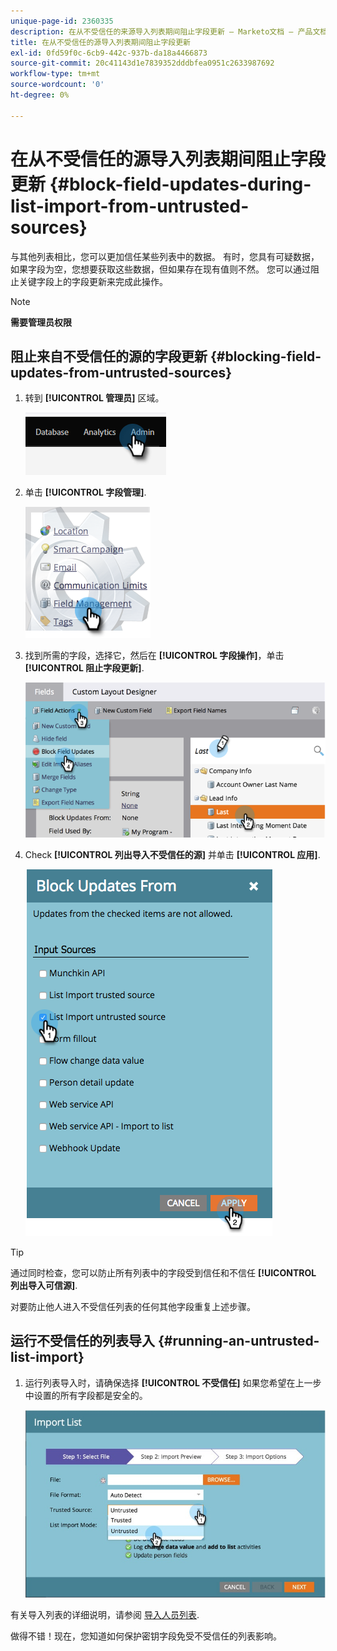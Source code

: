 ```yaml
---
unique-page-id: 2360335
description: 在从不受信任的来源导入列表期间阻止字段更新 — Marketo文档 — 产品文档
title: 在从不受信任的源导入列表期间阻止字段更新
exl-id: 0fd59f0c-6cb9-442c-937b-da18a4466873
source-git-commit: 20c41143d1e7839352dddbfea0951c2633987692
workflow-type: tm+mt
source-wordcount: '0'
ht-degree: 0%

---
```


# 在从不受信任的源导入列表期间阻止字段更新 {#block-field-updates-during-list-import-from-untrusted-sources}

与其他列表相比，您可以更加信任某些列表中的数据。 有时，您具有可疑数据，如果字段为空，您想要获取这些数据，但如果存在现有值则不然。 您可以通过阻止关键字段上的字段更新来完成此操作。

>[!NOTE]
>
>**需要管理员权限**

## 阻止来自不受信任的源的字段更新 {#blocking-field-updates-from-untrusted-sources}

1. 转到 **[!UICONTROL 管理员]** 区域。

   ![](assets/blocking-field-updates-from-untrusted-sources-1.png)

1. 单击 **[!UICONTROL 字段管理]**.

   ![](assets/blocking-field-updates-from-untrusted-sources-2.png)

1. 找到所需的字段，选择它，然后在 **[!UICONTROL 字段操作]**，单击 **[!UICONTROL 阻止字段更新]**.

   ![](assets/blocking-field-updates-from-untrusted-sources-3.png)

1. Check **[!UICONTROL 列出导入不受信任的源]** 并单击 **[!UICONTROL 应用]**.

   ![](assets/blocking-field-updates-from-untrusted-sources-4.png)

>[!TIP]
>
>通过同时检查，您可以防止所有列表中的字段受到信任和不信任 **[!UICONTROL 列出导入可信源]**.

对要防止他人进入不受信任列表的任何其他字段重复上述步骤。

## 运行不受信任的列表导入 {#running-an-untrusted-list-import}

1. 运行列表导入时，请确保选择 **[!UICONTROL 不受信任]** 如果您希望在上一步中设置的所有字段都是安全的。

   ![](assets/blocking-field-updates-from-untrusted-sources-5.png)

有关导入列表的详细说明，请参阅 [导入人员列表](/help/marketo/getting-started/quick-wins/import-a-list-of-people.md).

做得不错！现在，您知道如何保护密钥字段免受不受信任的列表影响。
